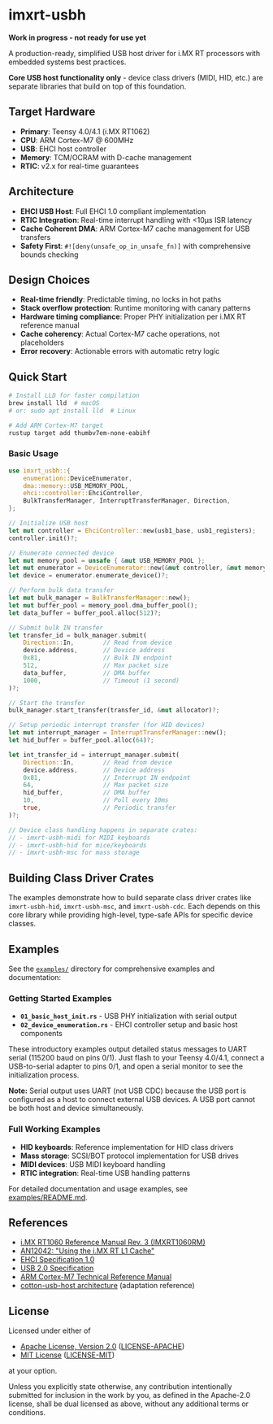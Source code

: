 # imxrt-usbh

**Work in progress - not ready for use yet**

A production-ready, simplified USB host driver for i.MX RT processors with embedded systems best practices.

**Core USB host functionality only** - device class drivers (MIDI, HID, etc.) are separate libraries that build on top of this foundation.

## Target Hardware

- **Primary**: Teensy 4.0/4.1 (i.MX RT1062)
- **CPU**: ARM Cortex-M7 @ 600MHz
- **USB**: EHCI host controller
- **Memory**: TCM/OCRAM with D-cache management
- **RTIC**: v2.x for real-time guarantees

## Architecture

- **EHCI USB Host**: Full EHCI 1.0 compliant implementation
- **RTIC Integration**: Real-time interrupt handling with <10μs ISR latency
- **Cache Coherent DMA**: ARM Cortex-M7 cache management for USB transfers
- **Safety First**: `#![deny(unsafe_op_in_unsafe_fn)]` with comprehensive bounds checking

## Design Choices

- **Real-time friendly**: Predictable timing, no locks in hot paths
- **Stack overflow protection**: Runtime monitoring with canary patterns
- **Hardware timing compliance**: Proper PHY initialization per i.MX RT reference manual
- **Cache coherency**: Actual Cortex-M7 cache operations, not placeholders
- **Error recovery**: Actionable errors with automatic retry logic

## Quick Start

```bash
# Install LLD for faster compilation
brew install lld  # macOS
# or: sudo apt install lld  # Linux

# Add ARM Cortex-M7 target
rustup target add thumbv7em-none-eabihf
```

### Basic Usage

```rust
use imxrt_usbh::{
    enumeration::DeviceEnumerator,
    dma::memory::USB_MEMORY_POOL,
    ehci::controller::EhciController,
    BulkTransferManager, InterruptTransferManager, Direction,
};

// Initialize USB host
let mut controller = EhciController::new(usb1_base, usb1_registers);
controller.init()?;

// Enumerate connected device
let mut memory_pool = unsafe { &mut USB_MEMORY_POOL };
let mut enumerator = DeviceEnumerator::new(&mut controller, &mut memory_pool);
let device = enumerator.enumerate_device()?;

// Perform bulk data transfer
let mut bulk_manager = BulkTransferManager::new();
let mut buffer_pool = memory_pool.dma_buffer_pool();
let data_buffer = buffer_pool.alloc(512)?;

// Submit bulk IN transfer
let transfer_id = bulk_manager.submit(
    Direction::In,        // Read from device
    device.address,       // Device address
    0x81,                 // Bulk IN endpoint
    512,                  // Max packet size
    data_buffer,          // DMA buffer
    1000,                 // Timeout (1 second)
)?;

// Start the transfer
bulk_manager.start_transfer(transfer_id, &mut allocator)?;

// Setup periodic interrupt transfer (for HID devices)
let mut interrupt_manager = InterruptTransferManager::new();
let hid_buffer = buffer_pool.alloc(64)?;

let int_transfer_id = interrupt_manager.submit(
    Direction::In,        // Read from device
    device.address,       // Device address
    0x81,                 // Interrupt IN endpoint
    64,                   // Max packet size
    hid_buffer,           // DMA buffer
    10,                   // Poll every 10ms
    true,                 // Periodic transfer
)?;

// Device class handling happens in separate crates:
// - imxrt-usbh-midi for MIDI keyboards  
// - imxrt-usbh-hid for mice/keyboards
// - imxrt-usbh-msc for mass storage
```

## Building Class Driver Crates

The examples demonstrate how to build separate class driver crates like `imxrt-usbh-hid`, `imxrt-usbh-msc`, and `imxrt-usbh-cdc`. Each depends on this core library while providing high-level, type-safe APIs for specific device classes.

## Examples

See the [`examples/`](examples/) directory for comprehensive examples and documentation:

### Getting Started Examples
- **`01_basic_host_init.rs`** - USB PHY initialization with serial output
- **`02_device_enumeration.rs`** - EHCI controller setup and basic host components

These introductory examples output detailed status messages to UART serial (115200 baud on pins 0/1).
Just flash to your Teensy 4.0/4.1, connect a USB-to-serial adapter to pins 0/1, and open a serial monitor
to see the initialization process.

**Note:** Serial output uses UART (not USB CDC) because the USB port is configured as a host to connect
external USB devices. A USB port cannot be both host and device simultaneously.

### Full Working Examples
- **HID keyboards**: Reference implementation for HID class drivers
- **Mass storage**: SCSI/BOT protocol implementation for USB drives
- **MIDI devices**: USB MIDI keyboard handling
- **RTIC integration**: Real-time USB handling patterns

For detailed documentation and usage examples, see [examples/README.md](examples/README.md).

## References

* [i.MX RT1060 Reference Manual Rev. 3 (IMXRT1060RM)](https://www.pjrc.com/teensy/IMXRT1060RM_rev3.pdf)
* [AN12042: "Using the i.MX RT L1 Cache"](https://www.nxp.com/docs/en/application-note/AN12042.pdf)
* [EHCI Specification 1.0](https://www.intel.com/content/dam/www/public/us/en/documents/technical-specifications/ehci-specification-for-usb.pdf)
* [USB 2.0 Specification](http://www.poweredusb.org/pdf/usb20.pdf)
* [ARM Cortex-M7 Technical Reference Manual](https://developer.arm.com/documentation/ddi0489/f/introduction/documentation)
* [cotton-usb-host architecture](https://docs.rs/cotton-usb-host/latest/cotton_usb_host/) (adaptation reference)

## License

Licensed under either of

- [Apache License, Version 2.0](http://www.apache.org/licenses/LICENSE-2.0) ([LICENSE-APACHE](./LICENSE-APACHE))
- [MIT License](http://opensource.org/licenses/MIT) ([LICENSE-MIT](./LICENSE-MIT))

at your option.

Unless you explicitly state otherwise, any contribution intentionally submitted
for inclusion in the work by you, as defined in the Apache-2.0 license, shall be
dual licensed as above, without any additional terms or conditions.

